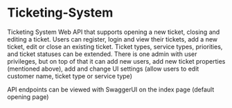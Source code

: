 # Ticketing-System

Ticketing System Web API that supports opening a new ticket, closing and editing a ticket.
Users can register, login and view their tickets, add a new ticket, edit or close an existing ticket.
Ticket types, service types, priorities, and ticket statuses can be extended.
There is one admin with user privileges, but on top of that it can add new users, add new ticket properties (mentioned above), 
add and change UI settings (allow users to edit customer name, ticket type or service type)

API endpoints can be viewed with SwaggerUI on the index page (default opening page)
